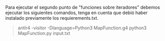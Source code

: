 Para ejecutar el segundo punto de "funciones sobre iteradores" debemos ejecutar los siguientes comandos, tenga en cuenta que debió haber instalado previamente los requierements.txt.

>antlr4 -visitor -Dlanguage=Python3 MapFunction.g4
>python3 MapFunction.py input.txt
